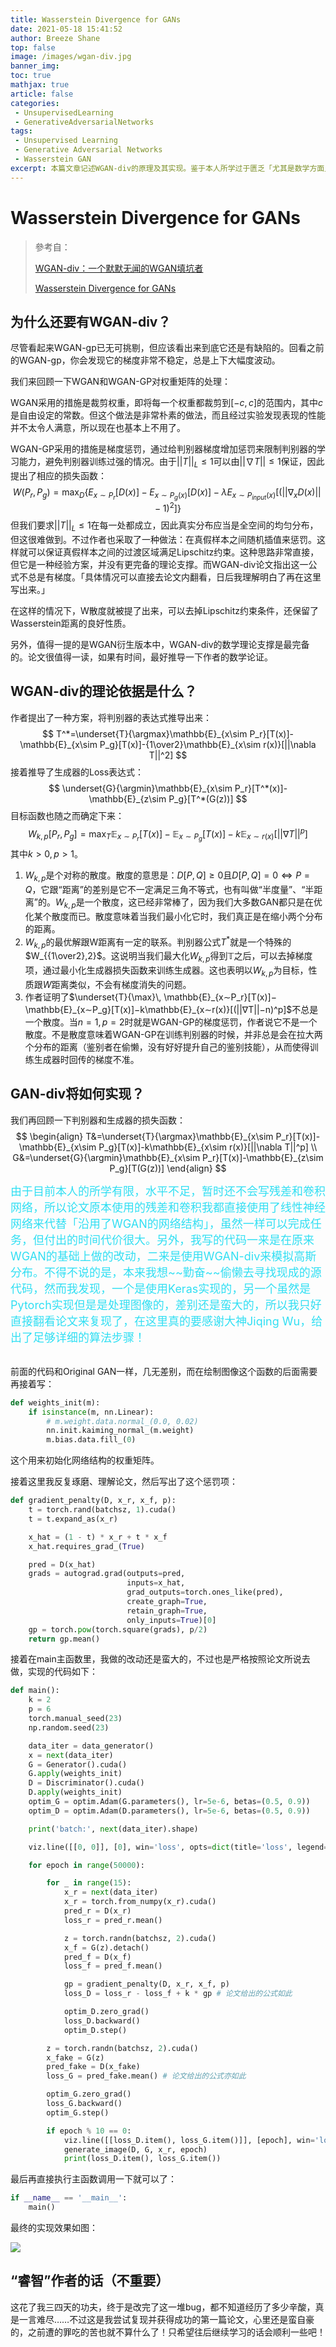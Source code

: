 ```yaml
---
title: Wasserstein Divergence for GANs
date: 2021-05-18 15:41:52
author: Breeze Shane
top: false
image: /images/wgan-div.jpg
banner_img: 
toc: true
mathjax: true
article: false
categories: 
 - UnsupervisedLearning
 - GenerativeAdversarialNetworks
tags: 
 - Unsupervised Learning
 - Generative Adversarial Networks
 - Wasserstein GAN
excerpt: 本篇文章记述WGAN-div的原理及其实现。鉴于本人所学过于匮乏「尤其是数学方面」，太多东西理解不了，因此作此篇一来初步学习，二来留给以后的自己去解决。另外，也正因上述原因，本篇博客并不具备参考意义。
---
```


# Wasserstein Divergence for GANs

> 參考自：
>
> [WGAN-div：一个默默无闻的WGAN填坑者](https://spaces.ac.cn/archives/6139)
>
> [Wasserstein Divergence for GANs](https://arxiv.org/abs/1712.01026)

## 为什么还要有WGAN-div？

尽管看起来WGAN-gp已无可挑剔，但应该看出来到底它还是有缺陷的。回看之前的WGAN-gp，你会发现它的梯度非常不稳定，总是上下大幅度波动。

我们来回顾一下WGAN和WGAN-GP对权重矩阵的处理：

WGAN采用的措施是裁剪权重，即将每一个权重都裁剪到$[-c,c]$的范围内，其中$c$是自由设定的常数。但这个做法是非常朴素的做法，而且经过实验发现表现的性能并不太令人满意，所以现在也基本上不用了。

WGAN-GP采用的措施是梯度惩罚，通过给判别器梯度增加惩罚来限制判别器的学习能力，避免判别器训练过强的情况。由于$||T||_L\leq1$可以由$||\nabla T||\leq1$保证，因此提出了相应的损失函数：
$$
W(P_r, P_g)=\max_{D} \{E_{x \sim P_r}[D(x)]-E_{x\sim P_g(x)}[D(x)]-\lambda E_{x\sim P_{input}(x)}[(||\nabla_x D(x)||-1)^2] \}
$$
但我们要求$||T||_L\leq1$在每一处都成立，因此真实分布应当是全空间的均匀分布，但这很难做到。不过作者也采取了一种做法：在真假样本之间随机插值来惩罚。这样就可以保证真假样本之间的过渡区域满足Lipschitz约束。这种思路非常直接，但它是一种经验方案，并没有更完备的理论支撑。而WGAN-div论文指出这一公式不总是有梯度。「具体情况可以直接去论文内翻看，日后我理解明白了再在这里写出来。」

在这样的情况下，W散度就被提了出来，可以去掉Lipschitz约束条件，还保留了Wasserstein距离的良好性质。

另外，值得一提的是WGAN衍生版本中，WGAN-div的数学理论支撑是最完备的。论文很值得一读，如果有时间，最好推导一下作者的数学论证。

## WGAN-div的理论依据是什么？

作者提出了一种方案，将判别器的表达式推导出来：
$$
T^*=\underset{T}{\argmax}\mathbb{E}_{x\sim P_r}[T(x)]-\mathbb{E}_{x\sim P_g}[T(x)]-{1\over2}\mathbb{E}_{x\sim r(x)}[||\nabla T||^2]
$$
接着推导了生成器的Loss表达式：
$$
\underset{G}{\argmin}\mathbb{E}_{x\sim P_r}[T^*(x)]-\mathbb{E}_{z\sim P_g}[T^*(G(z))]
$$
目标函数也随之而确定下来：
$$
W_{k,p}[P_r,P_g]=\max_T\mathbb{E}_{x\sim P_r}[T(x)]-\mathbb{E}_{x\sim P_g}[T(x)]-k\mathbb{E}_{x\sim r(x)}[||\nabla T||^p]
$$
其中$k>0,p>1$。

1. $W_{k,p}$是个对称的散度。散度的意思是：$D[P,Q]≥0$且$D[P,Q]=0⇔P=Q$，它跟“距离”的差别是它不一定满足三角不等式，也有叫做“半度量”、“半距离”的。$W_{k,p}$是一个散度，这已经非常棒了，因为我们大多数GAN都只是在优化某个散度而已。散度意味着当我们最小化它时，我们真正是在缩小两个分布的距离。
2. $W_{k,p}$的最优解跟W距离有一定的联系。判别器公式$T^*$就是一个特殊的$W_{{1\over2},2}$。这说明当我们最大化$W_{k,p}$得到$\mathbb T$之后，可以去掉梯度项，通过最小化生成器损失函数来训练生成器。这也表明以$W_{k,p}$为目标，性质跟$W$距离类似，不会有梯度消失的问题。
3. 作者证明了$\underset{T}{\max}\, \mathbb{E}_{x∼P_r}[T(x)]−\mathbb{E}_{x∼P_g}[T(x)]−k\mathbb{E}_{x∼r(x)}[(||∇T||−n)^p]$不总是一个散度。当$n=1,p=2$时就是WGAN-GP的梯度惩罚，作者说它不是一个散度。不是散度意味着WGAN-GP在训练判别器的时候，并非总是会在拉大两个分布的距离（鉴别者在偷懒，没有好好提升自己的鉴别技能），从而使得训练生成器时回传的梯度不准。

## GAN-div将如何实现？

我们再回顾一下判别器和生成器的损失函数：
$$
\begin{align}
T&=\underset{T}{\argmax}\mathbb{E}_{x\sim P_r}[T(x)]-\mathbb{E}_{x\sim P_g}[T(x)]-k\mathbb{E}_{x\sim r(x)}[||\nabla T||^p]  \\
G&=\underset{G}{\argmin}\mathbb{E}_{x\sim P_r}[T(x)]-\mathbb{E}_{z\sim P_g}[T(G(z))]
\end{align}
$$
<table><font color="#30dff3" size=4>由于目前本人的所学有限，水平不足，暂时还不会写残差和卷积网络，所以论文原本使用的残差和卷积我都直接使用了线性神经网络来代替「沿用了WGAN的网络结构」，虽然一样可以完成任务，但付出的时间代价很大。另外，我写的代码一来是在原来WGAN的基础上做的改动，二来是使用WGAN-div来模拟高斯分布。不得不说的是，本来我想~~勤奋~~偷懒去寻找现成的源代码，然而我发现，一个是使用Keras实现的，另一个虽然是Pytorch实现但是是处理图像的，差别还是蛮大的，所以我只好直接翻看论文来复现了，在这里真的要感谢大神Jiqing Wu，给出了足够详细的算法步骤！</font></table>

前面的代码和Original GAN一样，几无差别，而在绘制图像这个函数的后面需要再接着写：

```python
def weights_init(m):
    if isinstance(m, nn.Linear):
        # m.weight.data.normal_(0.0, 0.02)
        nn.init.kaiming_normal_(m.weight)
        m.bias.data.fill_(0)
```

这个用来初始化网络结构的权重矩阵。

接着这里我反复琢磨、理解论文，然后写出了这个惩罚项：

```python
def gradient_penalty(D, x_r, x_f, p):
    t = torch.rand(batchsz, 1).cuda()
    t = t.expand_as(x_r)

    x_hat = (1 - t) * x_r + t * x_f
    x_hat.requires_grad_(True)

    pred = D(x_hat)
    grads = autograd.grad(outputs=pred,
                          inputs=x_hat,
                          grad_outputs=torch.ones_like(pred),
                          create_graph=True,
                          retain_graph=True,
                          only_inputs=True)[0]
    gp = torch.pow(torch.square(grads), p/2)
    return gp.mean()
```

接着在main主函数里，我做的改动还是蛮大的，不过也是严格按照论文所说去做，实现的代码如下：

```python
def main():
    k = 2
    p = 6
    torch.manual_seed(23)
    np.random.seed(23)

    data_iter = data_generator()
    x = next(data_iter)
    G = Generator().cuda()
    G.apply(weights_init)
    D = Discriminator().cuda()
    D.apply(weights_init)
    optim_G = optim.Adam(G.parameters(), lr=5e-6, betas=(0.5, 0.9))
    optim_D = optim.Adam(D.parameters(), lr=5e-6, betas=(0.5, 0.9))

    print('batch:', next(data_iter).shape)

    viz.line([[0, 0]], [0], win='loss', opts=dict(title='loss', legend=['D', 'G']))

    for epoch in range(50000):

        for _ in range(15):
            x_r = next(data_iter)
            x_r = torch.from_numpy(x_r).cuda()
            pred_r = D(x_r)
            loss_r = pred_r.mean()

            z = torch.randn(batchsz, 2).cuda()
            x_f = G(z).detach()
            pred_f = D(x_f)
            loss_f = pred_f.mean()

            gp = gradient_penalty(D, x_r, x_f, p)
            loss_D = loss_r - loss_f + k * gp # 论文给出的公式如此

            optim_D.zero_grad()
            loss_D.backward()
            optim_D.step()

        z = torch.randn(batchsz, 2).cuda()
        x_fake = G(z)
        pred_fake = D(x_fake)
        loss_G = pred_fake.mean() # 论文给出的公式亦如此

        optim_G.zero_grad()
        loss_G.backward()
        optim_G.step()

        if epoch % 10 == 0:
            viz.line([[loss_D.item(), loss_G.item()]], [epoch], win='loss', update='append')
            generate_image(D, G, x_r, epoch)
            print(loss_D.item(), loss_G.item())
```

最后再直接执行主函数调用一下就可以了：

```python
if __name__ == '__main__':
    main()
```

最终的实现效果如图：

![](/images/WGAN-div-1.png)

## “睿智”作者的话（不重要）

这花了我三四天的功夫，终于是改完了这一堆bug，都不知道经历了多少辛酸，真是一言难尽……不过这是我尝试复现并获得成功的第一篇论文，心里还是蛮自豪的，之前遭的罪吃的苦也就不算什么了！只希望往后继续学习的话会顺利一些吧！
